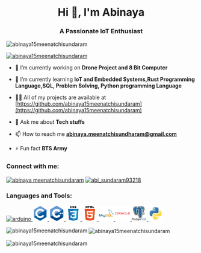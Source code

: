 <h1 align="center">Hi 👋, I'm Abinaya</h1>
<h3 align="center">A Passionate IoT Enthusiast</h3>

<p align="left"> <img src="https://komarev.com/ghpvc/?username=abinaya15meenatchisundaram&label=Profile%20views&color=0e75b6&style=flat" alt="abinaya15meenatchisundaram" /> </p>

<p align="left"> <a href="https://github.com/ryo-ma/github-profile-trophy"><img src="https://github-profile-trophy.vercel.app/?username=abinaya15meenatchisundaram" alt="abinaya15meenatchisundaram" /></a> </p>

- 🔭 I’m currently working on **Drone Project and 8 Bit Computer**

- 🌱 I’m currently learning **IoT and Embedded Systems,Rust Programming Language,SQL, Problem Solving, Python programming Language**

- 👨‍💻 All of my projects are available at [https://github.com/abinaya15meenatchisundaram](https://github.com/abinaya15meenatchisundaram)

- 💬 Ask me about **Tech stuffs**

- 📫 How to reach me **abinaya.meenatchisundharam@gmail.com**

- ⚡ Fun fact **BTS Army**

<h3 align="left">Connect with me:</h3>
<p align="left">
<a href="https://linkedin.com/in/abinaya meenatchisundaram" target="blank"><img align="center" src="https://raw.githubusercontent.com/rahuldkjain/github-profile-readme-generator/master/src/images/icons/Social/linked-in-alt.svg" alt="abinaya meenatchisundaram" height="30" width="40" /></a>
<a href="https://instagram.com/abi_sundaram93218" target="blank"><img align="center" src="https://raw.githubusercontent.com/rahuldkjain/github-profile-readme-generator/master/src/images/icons/Social/instagram.svg" alt="abi_sundaram93218" height="30" width="40" /></a>
</p>

<h3 align="left">Languages and Tools:</h3>
<p align="left"> <a href="https://www.arduino.cc/" target="_blank" rel="noreferrer"> <img src="https://cdn.worldvectorlogo.com/logos/arduino-1.svg" alt="arduino" width="40" height="40"/> </a> <a href="https://www.cprogramming.com/" target="_blank" rel="noreferrer"> <img src="https://raw.githubusercontent.com/devicons/devicon/master/icons/c/c-original.svg" alt="c" width="40" height="40"/> </a> <a href="https://www.w3schools.com/cpp/" target="_blank" rel="noreferrer"> <img src="https://raw.githubusercontent.com/devicons/devicon/master/icons/cplusplus/cplusplus-original.svg" alt="cplusplus" width="40" height="40"/> </a> <a href="https://www.w3schools.com/css/" target="_blank" rel="noreferrer"> <img src="https://raw.githubusercontent.com/devicons/devicon/master/icons/css3/css3-original-wordmark.svg" alt="css3" width="40" height="40"/> </a> <a href="https://www.w3.org/html/" target="_blank" rel="noreferrer"> <img src="https://raw.githubusercontent.com/devicons/devicon/master/icons/html5/html5-original-wordmark.svg" alt="html5" width="40" height="40"/> </a> <a href="https://www.mysql.com/" target="_blank" rel="noreferrer"> <img src="https://raw.githubusercontent.com/devicons/devicon/master/icons/mysql/mysql-original-wordmark.svg" alt="mysql" width="40" height="40"/> </a> <a href="https://www.oracle.com/" target="_blank" rel="noreferrer"> <img src="https://raw.githubusercontent.com/devicons/devicon/master/icons/oracle/oracle-original.svg" alt="oracle" width="40" height="40"/> </a> <a href="https://www.postgresql.org" target="_blank" rel="noreferrer"> <img src="https://raw.githubusercontent.com/devicons/devicon/master/icons/postgresql/postgresql-original-wordmark.svg" alt="postgresql" width="40" height="40"/> </a> <a href="https://www.python.org" target="_blank" rel="noreferrer"> <img src="https://raw.githubusercontent.com/devicons/devicon/master/icons/python/python-original.svg" alt="python" width="40" height="40"/> </a> </p>

<p><img align="left" src="https://github-readme-stats.vercel.app/api/top-langs?username=abinaya15meenatchisundaram&show_icons=true&locale=en&layout=compact" alt="abinaya15meenatchisundaram" /></p>

<p>&nbsp;<img align="center" src="https://github-readme-stats.vercel.app/api?username=abinaya15meenatchisundaram&show_icons=true&locale=en" alt="abinaya15meenatchisundaram" /></p>

<p><img align="center" src="https://github-readme-streak-stats.herokuapp.com/?user=abinaya15meenatchisundaram&" alt="abinaya15meenatchisundaram" /></p>
